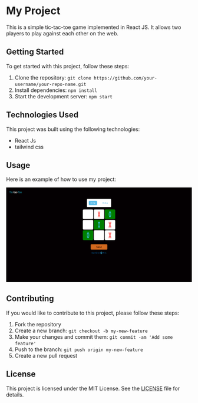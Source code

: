 # My Project

This is a simple tic-tac-toe game implemented in React JS. It allows two players to play against each other on the web.

## Getting Started

To get started with this project, follow these steps:

1. Clone the repository: `git clone https://github.com/your-username/your-repo-name.git`
2. Install dependencies: `npm install`
3. Start the development server: `npm start`

## Technologies Used

This project was built using the following technologies:

- React Js
- tailwind css

## Usage

Here is an example of how to use my project:

![Alt text](./tic_tac_toe.png)

## Contributing

If you would like to contribute to this project, please follow these steps:

1. Fork the repository
2. Create a new branch: `git checkout -b my-new-feature`
3. Make your changes and commit them: `git commit -am 'Add some feature'`
4. Push to the branch: `git push origin my-new-feature`
5. Create a new pull request

## License

This project is licensed under the MIT License. See the [LICENSE](LICENSE) file for details.
